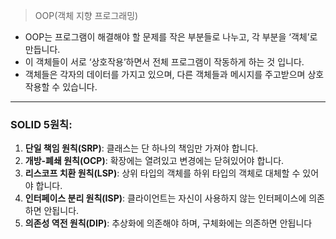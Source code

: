 > OOP(객체 지향 프로그래밍)
> 
- OOP는 프로그램이 해결해야 할 문제를 작은 부분들로 나누고, 각 부분을 ‘객체’로 만듭니다.
- 이 객체들이 서로 ‘상호작용’하면서 전체 프로그램이 작동하게 하는 것 입니다.
- 객체들은 각자의 데이터를 가지고 있으며, 다른 객체들과 메시지를 주고받으며 상호작용할 수 있습니다.
---
### **SOLID 5원칙:**

1. **단일 책임 원칙(SRP)**: 클래스는 단 하나의 책임만 가져야 합니다.
2. **개방-폐쇄 원칙(OCP)**: 확장에는 열려있고 변경에는 닫혀있어야 합니다.
3. **리스코프 치환 원칙(LSP)**: 상위 타입의 객체를 하위 타입의 객체로 대체할 수 있어야 합니다.
4. **인터페이스 분리 원칙(ISP)**: 클라이언트는 자신이 사용하지 않는 인터페이스에 의존하면 안됩니다.
5. **의존성 역전 원칙(DIP)**: 추상화에 의존해야 하며, 구체화에는 의존하면 안됩니다
